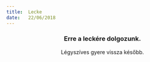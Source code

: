 ```yaml
---
title:  Lecke
date:   22/06/2018
---
```


### <center>Erre a leckére dolgozunk.</center>
<center>Légyszíves gyere vissza később.</center>